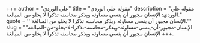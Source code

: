 +++
author = "علي الوردي"
title = "مقولة علي الوردي"
description = "مقولة علي الوردي: الإنسان مجبور أن ينسى مساوئه ويذكر محاسنه تذكرا لا يخلو من المبالغة."
quote = '''الإنسان مجبور أن ينسى مساوئه ويذكر محاسنه تذكرا لا يخلو من المبالغة.''' 
slug = "الإنسان-مجبور-أن-ينسى-مساوئه-ويذكر-محاسنه-تذكرا-لا-يخلو-من-المبالغة"
+++
الإنسان مجبور أن ينسى مساوئه ويذكر محاسنه تذكرا لا يخلو من المبالغة.
